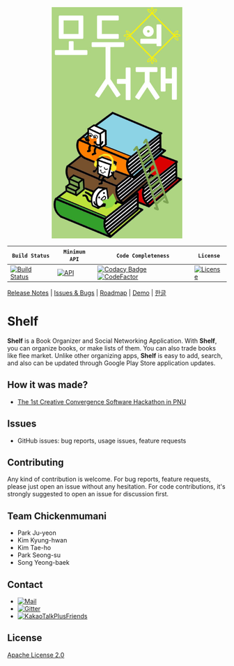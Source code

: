 <div align="center">
<img src="docs/shelf_logo_final.jpg" width="300" alt="shelf" />
</div>


| **`Build Status`** | **`Minimum API`** | **`Code Completeness`** | **`License`** |
|--------------------|-------------------|-------------------------|---------------|
| [![Build Status](https://travis-ci.com/matthewsongdev/Shelf.svg?token=NaLLKsT8zKVhv8seuCfL&branch=master)](https://travis-ci.com/matthewsongdev/Shelf) | [![API](https://img.shields.io/badge/API-21%2B-brightgreen.svg?style=flat)](https://android-arsenal.com/api?level=21) | [![Codacy Badge](https://api.codacy.com/project/badge/Grade/e8a04b2e72304659bbba36c0df4f1d6f)](https://www.codacy.com/app/matthewsongdev/Shelf?utm_source=github.com&amp;utm_medium=referral&amp;utm_content=matthewsongdev/Shelf&amp;utm_campaign=Badge_Grade) [![CodeFactor](https://www.codefactor.io/repository/github/matthewsongdev/shelf/badge)](https://www.codefactor.io/repository/github/matthewsongdev/shelf) | [![License](https://img.shields.io/badge/License-Apache%202.0-brightgreen.svg)](LICENSE) |



[Release Notes](RELEASE.md) |
[Issues & Bugs](https://github.com/matthewsongdev/Shelf/issues) |
[Roadmap]() |
[Demo]() |
[한글](README.md)

# Shelf #

**Shelf** is a Book Organizer and Social Networking Application. With **Shelf**, you can organize books, or make lists of them. You can also trade books like flee market. Unlike other organizing apps, **Shelf** is easy to add, search, and also can be updated through Google Play Store application updates.

## How it was made?
* [The 1st Creative Convergence Software Hackathon in PNU](docs/The_1st_PNU_hackathon_poster.jpg)

## Issues
* GitHub issues: bug reports, usage issues, feature requests

## Contributing
Any kind of contribution is welcome. For bug reports, feature requests,
please just open an issue without any hesitation. For code contributions, it's
strongly suggested to open an issue for discussion first.

## Team Chickenmumani
* Park Ju-yeon
* Kim Kyung-hwan
* Kim Tae-ho
* Park Seong-su
* Song Yeong-baek

## Contact
* [![Mail](https://img.shields.io/badge/contact-mail-brightgreen.svg)](mailto:matthewsongdev@gmail.com)
* [![Gitter](https://img.shields.io/gitter/room/nwjs/nw.js.svg)](https://gitter.im/MyShelf/Lobby)
* [![KakaoTalkPlusFriends](https://img.shields.io/badge/KakaoTalk-PlusFriends-orange.svg)](https://pf.kakao.com/_MgxnpC)

## License
[Apache License 2.0](LICENSE)
